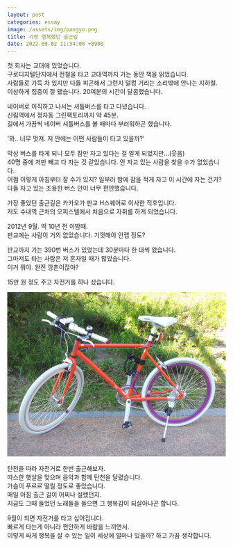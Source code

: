 ```yaml
---
layout: post
categories: essay
image: /assets/img/pangyo.png
title: 가장 행복했던 출근길
date: 2022-09-02 11:54:00 +0900
---
```


첫 회사는 교대에 있었습니다.  
구로디지털단지에서 전철을 타고 교대역까지 가는 동안 책을 읽었습니다.  
사람들로 가득 차 있지만 다들 피곤해서 그런지 덜컹 거리는 소리밖에 안나는 지하철.  
이상하게 집중이 잘 됐습니다. 20여분의 시간이 달콤했습니다.

네이버로 이직하고 나서는 셔틀버스를 타고 다녔습니다.  
신림역에서 정자동 그린팩토리까지 약 45분.  
길에서 가끔씩 네이버 셔틀버스를 볼 때마다 부러워하곤 했습니다.  

'와.. 너무 멋져. 저 안에는 어떤 사람들이 타고 있을까?'  

막상 버스를 타게 되니 모두 잠만 자고 있다는 걸 알게 되었지만...(웃음)  
40명 중에 저만 빼고 다 자는 것 같았습니다. 안 자고 있는 사람을 찾을 수가 없었습니다.  
어쩜 이렇게 아침부터 잘 수가 있지? 일부러 밤에 잠을 적게 자고 이 시간에 자는 건가?  
다들 자고 있는 조용한 버스 안이 너무 편안했습니다.

가장 좋았던 출근길은 카카오가 판교 H스퀘어로 이사한 직후입니다.  
저도 수내역 근처의 오피스텔에서 처음으로 자취를 하게 되었습니다.  

2012년 9월. 딱 10년 전 이맘때.  
판교에는 사람이 거의 없었습니다. 기껏해야 안랩 정도?

판교까지 가는 390번 버스가 있었는데 30분마다 한 대씩 왔습니다.  
그마저도 타는 사람은 저 혼자일 때가 많았습니다.  
이거 뭐야. 완전 깡촌이잖아?
 
15만 원 정도 주고 자전거를 하나 샀습니다.  

![](/assets/img/alton.jpg)

탄천을 따라 자전거로 한번 출근해보자.  
따스한 햇살을 맞으며 음악과 함께 탄천을 달렸습니다.  
가슴이 푸르르 떨릴 정도로 좋았습니다.  
매일 아침 출근 길이 어찌나 설렜던지.  
지금도 그때 들었던 노래들을 들으면 그 행복감이 되살아나곤 합니다.  

9월이 되면 자전거를 타고 싶어집니다.  
빠르게 타는게 아니라 편안하게 바람을 느끼면서.  
이렇게 싸게 행복을 살 수 있는 일이 세상에 얼마나 있을까? 하고 가끔 생각합니다.